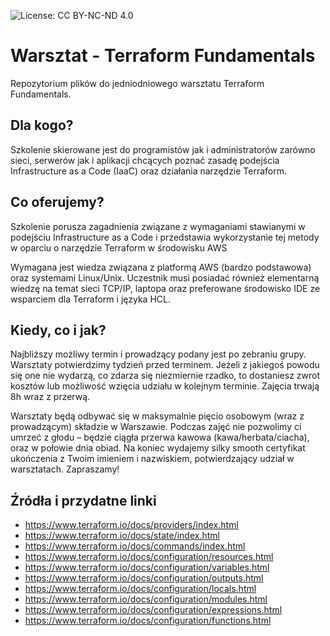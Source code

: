 ![License: CC BY-NC-ND 4.0](https://img.shields.io/badge/License-CC%20BY--NC--ND%204.0-lightgrey.svg)

# Warsztat - Terraform Fundamentals
Repozytorium plików do jedniodniowego warsztatu Terraform Fundamentals.

## Dla kogo?

Szkolenie skierowane jest do programistów jak i administratorów zarówno sieci, serwerów jak i aplikacji chcących poznać zasadę podejścia Infrastructure as a Code (IaaC) oraz działania narzędzie Terraform.

## Co oferujemy?

Szkolenie porusza zagadnienia związane z wymaganiami stawianymi w podejściu Infrastructure as a Code i przedstawia wykorzystanie tej metody w oparciu o narzędzie Terraform w środowisku AWS

Wymagana jest wiedza związana z platformą AWS (bardzo podstawowa) oraz systemami Linux/Unix. Uczestnik musi posiadać również elementarną wiedzę na temat sieci TCP/IP, laptopa oraz preferowane środowisko IDE ze wsparciem dla Terraform i języka HCL.

## Kiedy, co i jak?

Najbliższy możliwy termin i prowadzący podany jest po zebraniu grupy. Warsztaty potwierdzimy tydzień przed terminem. Jeżeli z jakiegoś powodu się one nie wydarzą, co zdarza się niezmiernie rzadko, to dostaniesz zwrot kosztów lub możliwość wzięcia udziału w kolejnym terminie. Zajęcia trwają 8h wraz z przerwą.

Warsztaty będą odbywać się w maksymalnie pięcio osobowym (wraz z prowadzącym) składzie w Warszawie. Podczas zajęć nie pozwolimy ci umrzeć z głodu – będzie ciągła przerwa kawowa (kawa/herbata/ciacha), oraz w połowie dnia obiad. Na koniec wydajemy silky smooth certyfikat ukończenia z Twoim imieniem i nazwiskiem, potwierdzający udział w warsztatach. Zapraszamy!

## Źródła i przydatne linki

* https://www.terraform.io/docs/providers/index.html
* https://www.terraform.io/docs/state/index.html
* https://www.terraform.io/docs/commands/index.html
* https://www.terraform.io/docs/configuration/resources.html
* https://www.terraform.io/docs/configuration/variables.html
* https://www.terraform.io/docs/configuration/outputs.html
* https://www.terraform.io/docs/configuration/locals.html
* https://www.terraform.io/docs/configuration/modules.html
* https://www.terraform.io/docs/configuration/expressions.html
* https://www.terraform.io/docs/configuration/functions.html
 
